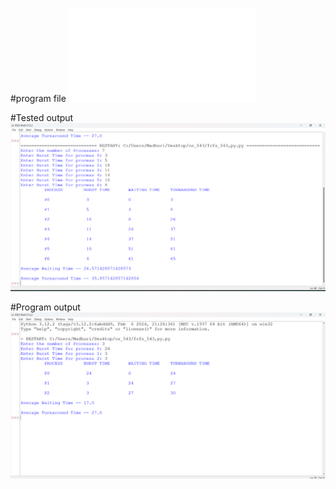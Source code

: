 #program file
![program file](fcfs_543.py)

#Tested output
![Tested output](sampleoutput.png)

#Program output
![Program output](executedoutput.png)
